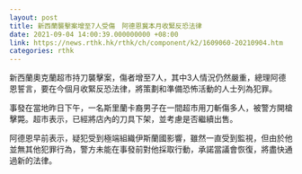 ```yaml
---
layout: post
title: 新西蘭襲擊案增至7人受傷　阿德恩冀本月收緊反恐法律
date: 2021-09-04 14:00:39.000000000 +08:00
link: https://news.rthk.hk/rthk/ch/component/k2/1609060-20210904.htm
categories: rthk
---
```


新西蘭奧克蘭超市持刀襲擊案，傷者增至7人，其中3人情況仍然嚴重，總理阿德恩誓言，要在今個月收緊反恐法律，將策劃和準備恐怖活動的人士列為犯罪。

事發在當地昨日下午，一名斯里蘭卡裔男子在一間超市用刀斬傷多人，被警方開槍擊斃。超市表示，已經將店內的刀具下架，並考慮是否繼續出售。

阿德恩早前表示，疑犯受到極端組織伊斯蘭國影響，雖然一直受到監視，但由於他並無其他犯罪行為，警方未能在事發前對他採取行動，承諾當議會恢復，將盡快通過新的法律。
